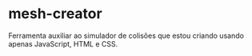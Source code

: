 # mesh-creator
Ferramenta auxiliar ao simulador de colisões que estou criando usando apenas JavaScript, HTML e CSS.
